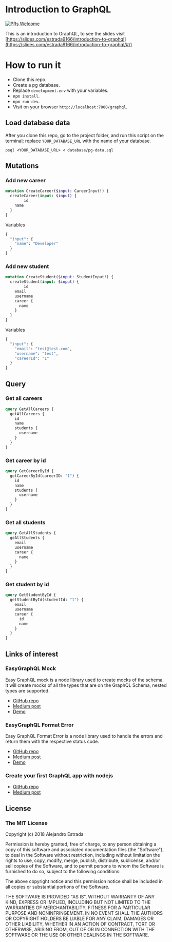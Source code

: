 # Introduction to GraphQL

 
[![PRs Welcome](https://img.shields.io/badge/PRs-welcome-brightgreen.svg?style=flat-square)](http://makeapullrequest.com)

This is an introduction to GraphQL, to see the slides visit [https://slides.com/estrada9166/introduction-to-graphql](https://slides.com/estrada9166/introduction-to-graphql/#/) 
# How to run it
+ Clone this repo.
+ Create a pg database.
+ Replace `development.env` with your variables.
+ `npm install`.
+ `npm run dev`.
+ Visit on your browser `http://localhost:7000/graphql`.

## Load database data
After you clone this repo, go to the project folder, and run this script on the terminal; replace `YOUR_DATABASE_URL` with the name of your database.
```shell
psql <YOUR_DATABASE_URL> < database/pg-data.sql
```
## Mutations

### Add new career
```graphql
mutation CreateCareer($input: CareerInput!) {
  createCareer(input: $input) {
		id
    name
  }
}
```
Variables
```graphql
{
  "input": {
    "name": "Developer"
  }
}
```

### Add new student
```graphql
mutation CreateStudent($input: StudentInput!) {
  createStudent(input: $input) {
		id
    email
    username
    career {
      name
    }
  }
}
```
Variables
```graphql
{
  "input": {
    "email": "test@test.com",
    "username": "test",
    "careerId": "1"
  }
}
```
## Query

### Get all careers
```graphql
query GetAllCareers {
  getAllCareers {
    id
    name
    students {
      username
    }
  }
}
```

### Get career by id
```graphql
query GetCareerById {
  getCareerById(careerID: "1") {
    id
    name
    students {
      username
    }
  }
}
```

### Get all students
```graphql
query GetAllStudents {
  geAllStudents {
    email
    username
    career {
      name
    }
  }
}
```

### Get student by id
```graphql
query GetStudentById {
  getStudentById(studentId: "1") {
    email
    username
    career {
      id
      name
    }
  }
}
```

## Links of interest

### EasyGraphQL Mock 
Easy GraphQL mock is a node library used to create mocks of the schema. It will create mocks of all the types that are on the GraphQL Schema, nested types are supported.
+ [GitHub repo](https://github.com/EasyGraphQL/easygraphql-mock)
+ [Medium post](https://itnext.io/create-mocks-of-your-graphql-schema-with-few-lines-of-code-d368b0a2a359)
+ [Demo](https://github.com/EasyGraphQL/easygraphql-mock-demo) 


### EasyGraphQL Format Error 
Easy GraphQL Format Error is a node library used to handle the errors and return them with the respective status code.
+ [GitHub repo](https://github.com/EasyGraphQL/easygraphql-format-error)
+ [Medium post](https://itnext.io/return-custom-errors-with-status-code-on-graphql-with-few-lines-of-code-f51ebfc4a6de)
+ [Demo](https://github.com/EasyGraphQL/easygraphql-format-error/tree/master/example)

### Create your first GraphQL app with nodejs 
+ [GitHub repo](https://github.com/estrada9166/graphql-basics)
+ [Medium post](https://itnext.io/create-your-first-graphql-app-and-set-an-auth-middleware-2dd841f714c2)


## License
### The MIT License

Copyright (c) 2018 Alejandro Estrada

Permission is hereby granted, free of charge, to any person obtaining a copy
of this software and associated documentation files (the "Software"), to deal
in the Software without restriction, including without limitation the rights
to use, copy, modify, merge, publish, distribute, sublicense, and/or sell
copies of the Software, and to permit persons to whom the Software is
furnished to do so, subject to the following conditions:

The above copyright notice and this permission notice shall be included in
all copies or substantial portions of the Software.

THE SOFTWARE IS PROVIDED "AS IS", WITHOUT WARRANTY OF ANY KIND, EXPRESS OR
IMPLIED, INCLUDING BUT NOT LIMITED TO THE WARRANTIES OF MERCHANTABILITY,
FITNESS FOR A PARTICULAR PURPOSE AND NONINFRINGEMENT. IN NO EVENT SHALL THE
AUTHORS OR COPYRIGHT HOLDERS BE LIABLE FOR ANY CLAIM, DAMAGES OR OTHER
LIABILITY, WHETHER IN AN ACTION OF CONTRACT, TORT OR OTHERWISE, ARISING FROM,
OUT OF OR IN CONNECTION WITH THE SOFTWARE OR THE USE OR OTHER DEALINGS IN
THE SOFTWARE.